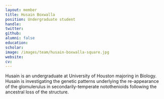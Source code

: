 ```yaml
---
layout: member
title: Husain Boxwalla
position: Undergraduate student
handle:
twitter:
github:
alumni: false
education:
scholar:
image: /images/team/husain-boxwalla-square.jpg
website:
cv:
---
```


Husain is an undergraduate at University of Houston majoring in Biology. Husain is investigating the genetic patterns underlying the re-appearance of the glomulerulus in secondarily-temperate notothenioids following the ancestral loss of the structure.
